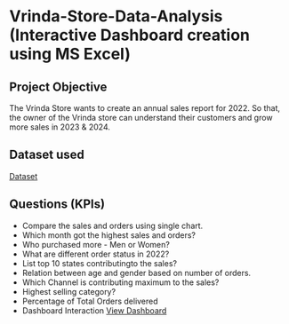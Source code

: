 # Vrinda-Store-Data-Analysis (Interactive Dashboard creation using MS Excel)
## Project Objective
The Vrinda Store wants to create an annual sales report for 2022. So that, the owner of the Vrinda store can understand their customers and grow more sales in 2023 & 2024.


## Dataset used
<a href="https://github.com/srikanthdevukar/Data-Analysis---Dashboard/blob/main/Vrinda%20Data%20Analysis.xlsx" > Dataset</a>

## Questions (KPIs)

-	Compare the sales and orders using single chart.
-	Which month got the highest sales and orders?
-	Who purchased more - Men or Women?
-	What are different order status in 2022?
-	List top 10 states contributingto the sales?
- Relation between age and gender based on number of orders.
-	Which Channel is contributing maximum to the sales?
-	Highest selling category?
-	Percentage of Total Orders delivered
-  Dashboard Interaction <a href="https://github.com/srikanthdevukar/Data-Analysis---Dashboard/blob/main/Screenshot%202025-09-25%20221126.png">View Dashboard</a>

